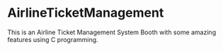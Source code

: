 # AirlineTicketManagement
This is an Airline Ticket Management System Booth with some amazing features using C programming. 
